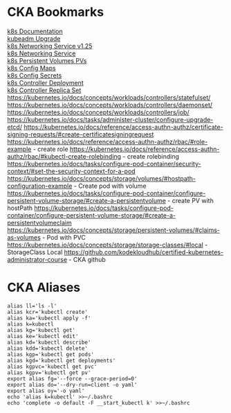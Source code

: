 # CKA Bookmarks
[k8s Documentation](https://kubernetes.io/docs/home/)\
[kubeadm Upgrade](https://v1-25.docs.kubernetes.io/docs/tasks/administer-cluster/kubeadm/kubeadm-upgrade/)\
[k8s Networking Service v1.25](https://v1-25.docs.kubernetes.io/docs/concepts/services-networking/service/)\
[k8s Networking Service](https://kubernetes.io/docs/concepts/services-networking/service/)\
[k8s Persistent Volumes PVs](https://kubernetes.io/docs/concepts/storage/persistent-volumes/)\
[k8s Config Maps](https://kubernetes.io/docs/concepts/configuration/configmap/)\
[k8s Config Secrets](https://kubernetes.io/docs/concepts/configuration/secret/)\
[k8s Controller Deployment](https://kubernetes.io/docs/concepts/workloads/controllers/deployment/)\
[k8s Controller Replica Set](https://kubernetes.io/docs/concepts/workloads/controllers/replicaset/)\
https://kubernetes.io/docs/concepts/workloads/controllers/statefulset/
https://kubernetes.io/docs/concepts/workloads/controllers/daemonset/
https://kubernetes.io/docs/concepts/workloads/controllers/job/
https://kubernetes.io/docs/tasks/administer-cluster/configure-upgrade-etcd/
https://kubernetes.io/docs/reference/access-authn-authz/certificate-signing-requests/#create-certificatesigningrequest
https://kubernetes.io/docs/reference/access-authn-authz/rbac/#role-example - create role
https://kubernetes.io/docs/reference/access-authn-authz/rbac/#kubectl-create-rolebinding - create rolebinding
https://kubernetes.io/docs/tasks/configure-pod-container/security-context/#set-the-security-context-for-a-pod
https://kubernetes.io/docs/concepts/storage/volumes/#hostpath-configuration-example - Create pod with volume
https://kubernetes.io/docs/tasks/configure-pod-container/configure-persistent-volume-storage/#create-a-persistentvolume - create PV with hostPath
https://kubernetes.io/docs/tasks/configure-pod-container/configure-persistent-volume-storage/#create-a-persistentvolumeclaim
https://kubernetes.io/docs/concepts/storage/persistent-volumes/#claims-as-volumes - Pod with PVC
https://kubernetes.io/docs/concepts/storage/storage-classes/#local - StorageClass Local
https://github.com/kodekloudhub/certified-kubernetes-administrator-course - CKA github


# CKA Aliases
```
alias ll='ls -l'
alias kcr='kubectl create'
alias ka='kubectl apply -f'
alias k=kubectl
alias kg='kubectl get'
alias ke='kubectl edit'
alias kd='kubectl describe'
alias kdd='kubectl delete'
alias kgp='kubectl get pods'
alias kgd='kubectl get deployments'
alias kgpvc='kubectl get pvc'
alias kgpv='kubectl get pv'
export alias fg='--force --grace-period=0'
export alias do='--dry-run=client -o yaml'
export alias oy='-o yaml'
echo 'alias k=kubectl' >>~/.bashrc
echo 'complete -o default -F __start_kubectl k' >>~/.bashrc
```
